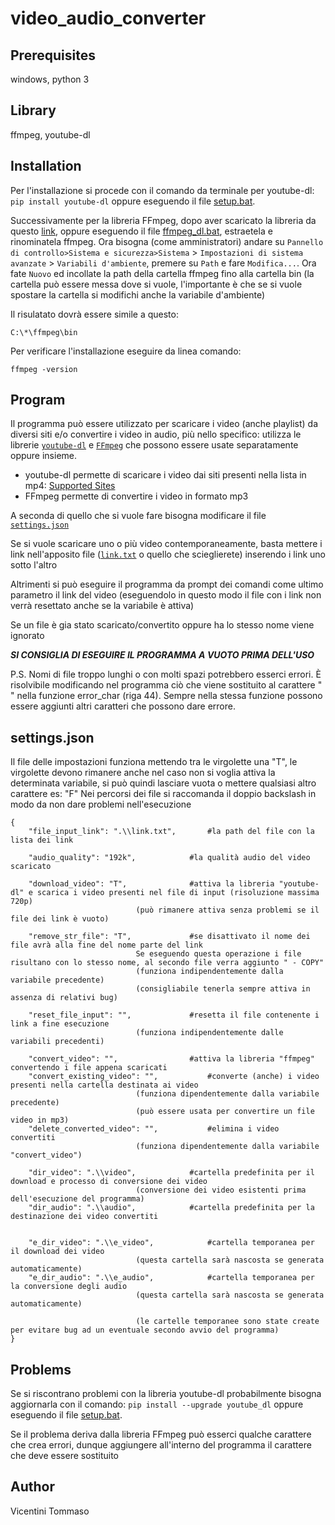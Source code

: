 ﻿# video_audio_converter


## Prerequisites
windows, python 3

## Library
ffmpeg, youtube-dl

## Installation
Per l'installazione si procede con il comando da terminale per youtube-dl: `pip install youtube-dl` oppure eseguendo il file [setup.bat](\setup.bat).

Successivamente per la libreria FFmpeg, dopo aver scaricato la libreria da questo [link](https://www.gyan.dev/ffmpeg/builds/ffmpeg-git-full.7z), oppure eseguendo il file [ffmpeg_dl.bat](\ffmpeg_dl.bat), estraetela e rinominatela ffmpeg. Ora bisogna (come amministratori) andare su `Pannello di controllo>Sistema e sicurezza>Sistema` > `Impostazioni di sistema avanzate` > `Variabili d'ambiente`, premere su `Path` e fare `Modifica...`. Ora fate `Nuovo` ed incollate la path della cartella ffmpeg fino alla cartella bin (la cartella può essere messa dove si vuole, l'importante è che se si vuole spostare la cartella si modifichi anche la variabile d'ambiente)

Il risulatato dovrà essere simile a questo:

	C:\*\ffmpeg\bin

Per verificare l'installazione eseguire da linea comando:

	ffmpeg -version

## Program
Il programma può essere utilizzato per scaricare i video (anche playlist) da diversi siti e/o convertire i video in audio, più nello specifico: utilizza le librerie [`youtube-dl`](https://github.com/ytdl-org/youtube-dl) e [`FFmpeg`](https://github.com/FFmpeg/FFmpeg) che possono essere usate separatamente oppure insieme.

* youtube-dl permette di scaricare i video dai siti presenti nella lista in mp4: [Supported Sites](https://ytdl-org.github.io/youtube-dl/supportedsites.html) 
* FFmpeg permette di convertire i video in formato mp3

A seconda di quello che si vuole fare bisogna modificare il file [`settings.json`](.\bin\settings.json)

Se si vuole scaricare uno o più video contemporaneamente, basta mettere i link nell'apposito file ([`link.txt`](.\bin\link.txt) o quello che scieglierete) inserendo i link uno sotto l'altro

Altrimenti si può eseguire il programma da prompt dei comandi come ultimo parametro il link del video (eseguendolo in questo modo il file con i link non verrà resettato anche se la variabile è attiva)

Se un file è gia stato scaricato/convertito oppure ha lo stesso nome viene ignorato

***SI CONSIGLIA DI ESEGUIRE IL PROGRAMMA A VUOTO PRIMA DELL'USO***

P.S. Nomi di file troppo lunghi o con molti spazi potrebbero esserci errori. È risolvibile modificando nel programma ciò che viene sostituito al carattere " " nella funzione error_char (riga 44). Sempre nella stessa funzione possono essere aggiunti altri caratteri che possono dare errore.

## settings.json
Il file delle impostazioni funziona mettendo tra le virgolette una "T", le virgolette devono rimanere anche nel caso non si voglia attiva la determinata variabile, si può quindi lasciare vuota o mettere qualsiasi altro carattere es: "F"
Nei percorsi dei file si raccomanda il doppio backslash in modo da non dare problemi nell'esecuzione

	{
		"file_input_link": ".\\link.txt",		#la path del file con la lista dei link

		"audio_quality": "192k",			#la qualità audio del video scaricato

		"download_video": "T",				#attiva la libreria "youtube-dl" e scarica i video presenti nel file di input (risoluzione massima 720p)
								(può rimanere attiva senza problemi se il file dei link è vuoto)

		"remove_str_file": "T",				#se disattivato il nome dei file avrà alla fine del nome parte del link
								Se eseguendo questa operazione i file risultano con lo stesso nome, al secondo file verra aggiunto " - COPY"
								(funziona indipendentemente dalla variabile precedente)
								(consigliabile tenerla sempre attiva in assenza di relativi bug)

		"reset_file_input": "",				#resetta il file contenente i link a fine esecuzione
								(funziona indipendentemente dalle variabili precedenti)

		"convert_video": "",				#attiva la libreria "ffmpeg" convertendo i file appena scaricati
		"convert_existing_video": "",			#converte (anche) i video presenti nella cartella destinata ai video
								(funziona dipendentemente dalla variabile precedente)
								(può essere usata per convertire un file video in mp3)
		"delete_converted_video": "",			#elimina i video convertiti
								(funziona dipendentemente dalla variabile "convert_video")

		"dir_video": ".\\video",			#cartella predefinita per il download e processo di conversione dei video
								(conversione dei video esistenti prima dell'esecuzione del programma)
		"dir_audio": ".\\audio",			#cartella predefinita per la destinazione dei video convertiti

		
		"e_dir_video": ".\\e_video",			#cartella temporanea per il download dei video
								(questa cartella sarà nascosta se generata automaticamente)
		"e_dir_audio": ".\\e_audio",			#cartella temporanea per la conversione degli audio
								(questa cartella sarà nascosta se generata automaticamente)

								(le cartelle temporanee sono state create per evitare bug ad un eventuale secondo avvio del programma)
	}

## Problems
Se si riscontrano problemi con la libreria youtube-dl probabilmente bisogna aggiornarla con il comando: `pip install --upgrade youtube_dl` oppure eseguendo il file [setup.bat](\setup.bat).

Se il problema deriva dalla libreria FFmpeg può esserci qualche carattere che crea errori, dunque aggiungere all'interno del programma il carattere che deve essere sostituito

## Author
Vicentini Tommaso
